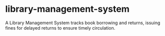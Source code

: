 # library-management-system
A Library Management System tracks book borrowing and returns, issuing fines for delayed returns to ensure timely circulation.
